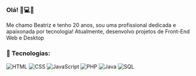 ### Olá! 👋💻👩

Me chamo Beatriz e tenho 20 anos, sou uma profissional dedicada e apaixonada por tecnologia! 
Atualmente, desenvolvo projetos de Front-End Web e Desktop


<h3>🚀 Tecnologias:</h3>


![HTML](https://img.icons8.com/color/48/000000/html-5--v1.png) ![CSS](https://img.icons8.com/color/48/000000/css3.png) ![JavaScript](https://img.icons8.com/color/48/000000/javascript--v1.png) ![PHP](https://img.icons8.com/color/48/000000/php.png) ![Java](https://img.icons8.com/color/48/000000/java-coffee-cup-logo--v1.png) ![SQL](https://img.icons8.com/color/48/000000/sql.png)
